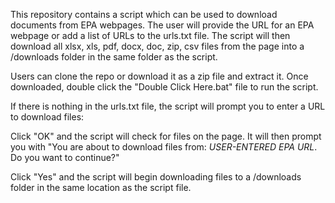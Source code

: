 This repository contains a script which can be used to download documents from EPA webpages. The user will provide the URL for an EPA webpage or add a list of URLs to the urls.txt file. The script will then download all xlsx, xls, pdf, docx, doc, zip, csv files from the page into a /downloads folder in the same folder as the script.

Users can clone the repo or download it as a zip file and extract it. Once downloaded, double click the "Double Click Here.bat" file to run the script.

If there is nothing in the urls.txt file, the script will prompt you to enter a URL to download files:

Click "OK" and the script will check for files on the page. It will then prompt you with "You are about to download files from: _USER-ENTERED EPA URL_. Do you want to continue?"


Click "Yes" and the script will begin downloading files to a /downloads folder in the same location as the script file.
